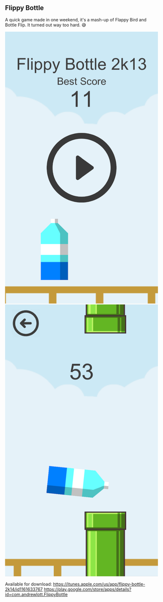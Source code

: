 ## Flippy Bottle

A quick game made in one weekend, it's a mash-up of Flappy Bird and Bottle Flip. It turned out way too hard. 😅

![Screenshot 1](https://github.com/andrewlott/flippy-bottle/blob/master/ScreenShots/Screen%20Shot%202016-10-03%20at%2010.11.33%20PM%20copy.png?raw=true)
![Screenshot 2](https://github.com/andrewlott/flippy-bottle/blob/master/ScreenShots/Screen%20Shot%202016-10-03%20at%2010.15.08%20PM%20copy%202.png?raw=true)

Available for download:
https://itunes.apple.com/us/app/flippy-bottle-2k14/id1161633767
https://play.google.com/store/apps/details?id=com.andrewlott.FlippyBottle
